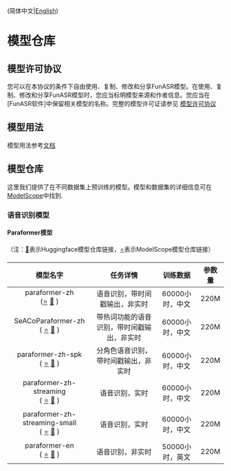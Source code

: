 (简体中文|[English](./readme.md))

# 模型仓库

## 模型许可协议
您可以在本协议的条件下自由使用、复制、修改和分享FunASR模型。在使用、复制、修改和分享FunASR模型时，您应当标明模型来源和作者信息。您应当在[FunASR软件]中保留相关模型的名称。完整的模型许可证请参见 [模型许可协议](https://github.com/alibaba-damo-academy/FunASR/blob/main/MODEL_LICENSE)

## 模型用法
模型用法参考[文档](funasr/quick_start_zh.md)

## 模型仓库
这里我们提供了在不同数据集上预训练的模型。模型和数据集的详细信息可在 [ModelScope](https://www.modelscope.cn/models?page=1&tasks=auto-speech-recognition)中找到.

### 语音识别模型
#### Paraformer模型

（注：[🤗]()表示Huggingface模型仓库链接，[⭐]()表示ModelScope模型仓库链接）

|                                                                              模型名字                                                                              |         任务详情          |     训练数据     | 参数量  |
|:--------------------------------------------------------------------------------------------------------------------------------------------------------------:|:---------------------:|:------------:|:----:|
|      paraformer-zh <br> ([⭐](https://www.modelscope.cn/models/damo/speech_paraformer-large_asr_nat-zh-cn-16k-common-vocab8404-pytorch/summary)  [🤗]() )       |    语音识别，带时间戳输出，非实时    |  60000小时，中文  | 220M |
| SeACoParaformer-zh <br> ( [⭐](https://www.modelscope.cn/models/iic/speech_seaco_paraformer_large_asr_nat-zh-cn-16k-common-vocab8404-pytorch/summary)  [🤗]() ) | 带热词功能的语音识别，带时间戳输出，非实时 |  60000小时，中文  | 220M |
|              paraformer-zh-spk <br> ( [⭐](https://modelscope.cn/models/damo/speech_paraformer-large-vad-punc-spk_asr_nat-zh-cn/summary)  [🤗]() )              |  分角色语音识别，带时间戳输出，非实时   |  60000小时，中文  | 220M |
|    paraformer-zh-streaming <br> ( [⭐](https://modelscope.cn/models/damo/speech_paraformer-large_asr_nat-zh-cn-16k-common-vocab8404-online/summary) [🤗]() )    |        语音识别，实时        |  60000小时，中文  | 220M |
| paraformer-zh-streaming-small <br> ( [⭐](https://www.modelscope.cn/models/iic/speech_paraformer_asr_nat-zh-cn-16k-common-vocab8404-online/summary) [🤗]() ) |        语音识别，实时        |  60000小时，中文  | 220M |
|       paraformer-en <br> ( [⭐](https://www.modelscope.cn/models/damo/speech_paraformer-large-vad-punc_asr_nat-en-16k-common-vocab10020/summary) [🤗]() )       |       语音识别，非实时        |  50000小时，英文  | 220M |

